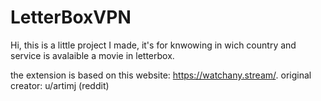 # LetterBoxVPN

Hi, this is a little project I made, it's for knwowing in wich country and service is avalaible a movie in letterbox. 

the extension is based on this website: https://watchany.stream/.
original creator: u/artimj (reddit)
